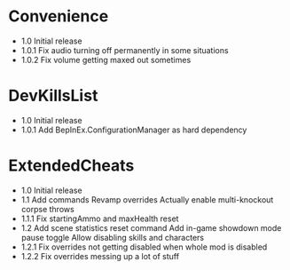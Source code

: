 # Convenience
- 1.0    Initial release
- 1.0.1  Fix audio turning off permanently in some situations
- 1.0.2  Fix volume getting maxed out sometimes

# DevKillsList
- 1.0    Initial release
- 1.0.1  Add BepInEx.ConfigurationManager as hard dependency

# ExtendedCheats
- 1.0    Initial release
- 1.1    Add commands
         Revamp overrides
         Actually enable multi-knockout corpse throws
- 1.1.1  Fix startingAmmo and maxHealth reset
- 1.2    Add scene statistics reset command
         Add in-game showdown mode pause toggle
         Allow disabling skills and characters
- 1.2.1  Fix overrides not getting disabled when whole mod is disabled
- 1.2.2  Fix overrides messing up a lot of stuff
